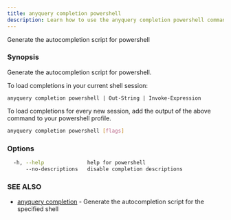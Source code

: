 ```yaml
---
title: anyquery completion powershell
description: Learn how to use the anyquery completion powershell command in Anyquery.
---
```


Generate the autocompletion script for powershell

### Synopsis

Generate the autocompletion script for powershell.

To load completions in your current shell session:

	anyquery completion powershell | Out-String | Invoke-Expression

To load completions for every new session, add the output of the above command
to your powershell profile.


```bash
anyquery completion powershell [flags]
```

### Options

```bash
  -h, --help              help for powershell
      --no-descriptions   disable completion descriptions
```

### SEE ALSO

* [anyquery completion](../anyquery_completion)	 - Generate the autocompletion script for the specified shell
